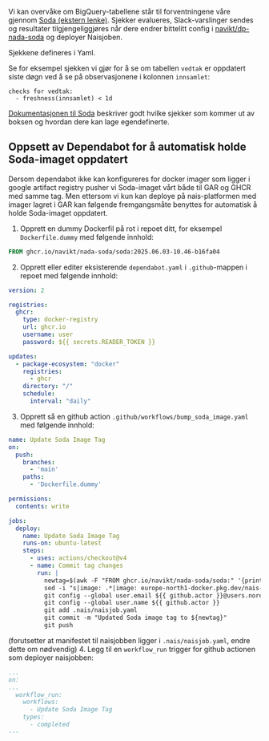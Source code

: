 Vi kan overvåke om BigQuery-tabellene står til forventningene våre gjennom [Soda (ekstern lenke)](https://www.soda.io).
Sjekker evalueres, Slack-varslinger sendes og resultater tilgjengeliggjøres når dere endrer bittelitt config i [navikt/dp-nada-soda](https://github.com/navikt/dp-nada-soda) og deployer Naisjoben.

Sjekkene defineres i Yaml.

Se for eksempel sjekken vi gjør for å se om tabellen `vedtak` er oppdatert siste døgn ved å se på observasjonene i kolonnen `innsamlet`:

```
checks for vedtak:
  - freshness(innsamlet) < 1d
```

[Dokumentasjonen til Soda](https://docs.soda.io/soda-cl/soda-cl-overview.html) beskriver godt hvilke sjekker som kommer ut av boksen og hvordan dere kan lage egendefinerte.

## Oppsett av Dependabot for å automatisk holde Soda-imaget oppdatert
Dersom dependabot ikke kan konfigureres for docker imager som ligger i google artifact registry pusher vi Soda-imaget vårt både til GAR og GHCR med samme tag.
Men ettersom vi kun kan deploye på nais-platformen med imager lagret i GAR kan følgende fremgangsmåte benyttes for automatisk å holde Soda-imaget oppdatert.

1. Opprett en dummy Dockerfil på rot i repoet ditt, for eksempel `Dockerfile.dummy` med følgende innhold:

```dockerfile
FROM ghcr.io/navikt/nada-soda/soda:2025.06.03-10.46-b16fa04
```
2. Opprett eller editer eksisterende `dependabot.yaml` i `.github`-mappen i repoet med følgende innhold:

```yaml
version: 2

registries:
  ghcr:
    type: docker-registry
    url: ghcr.io
    username: user
    password: ${{ secrets.READER_TOKEN }}

updates:
  - package-ecosystem: "docker"
    registries:
      - ghcr
    directory: "/"
    schedule:
      interval: "daily"
```
3. Opprett så en github action `.github/workflows/bump_soda_image.yaml` med følgende innhold:

```yaml
name: Update Soda Image Tag
on: 
  push:
    branches:
      - 'main'
    paths:
      - 'Dockerfile.dummy'

permissions:
  contents: write

jobs:
  deploy:
    name: Update Soda Image Tag
    runs-on: ubuntu-latest
    steps:
      - uses: actions/checkout@v4
      - name: Commit tag changes
        run: |
          newtag=$(awk -F "FROM ghcr.io/navikt/nada-soda/soda:" '{print $2}' Dockerfile.dummy)
          sed -i "s|image: .*|image: europe-north1-docker.pkg.dev/nais-management-233d/nada/nada-soda:${newtag}|g" .nais/naisjob.yaml
          git config --global user.email ${{ github.actor }}@users.noreply.github.com
          git config --global user.name ${{ github.actor }}
          git add .nais/naisjob.yaml
          git commit -m "Updated Soda image tag to ${newtag}"
          git push
```

(forutsetter at manifestet til naisjobben ligger i `.nais/naisjob.yaml`, endre dette om nødvendig)
4. Legg til en `workflow_run` trigger for github actionen som deployer naisjobben:

```yaml
...
on:
...
  workflow_run:
    workflows:
      - Update Soda Image Tag
    types:
      - completed
---
```